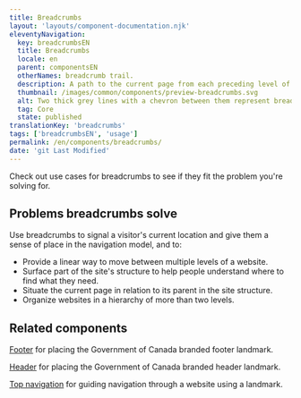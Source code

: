 ```yaml
---
title: Breadcrumbs
layout: 'layouts/component-documentation.njk'
eleventyNavigation:
  key: breadcrumbsEN
  title: Breadcrumbs
  locale: en
  parent: componentsEN
  otherNames: breadcrumb trail.
  description: A path to the current page from each preceding level of the site's hierarchy.
  thumbnail: /images/common/components/preview-breadcrumbs.svg
  alt: Two thick grey lines with a chevron between them represent breadcrumb links.
  tag: Core
  state: published
translationKey: 'breadcrumbs'
tags: ['breadcrumbsEN', 'usage']
permalink: /en/components/breadcrumbs/
date: 'git Last Modified'
---
```


Check out use cases for breadcrumbs to see if they fit the problem you're solving for.

## Problems breadcrumbs solve

Use breadcrumbs to signal a visitor's current location and give them a sense of place in the navigation model, and to:

- Provide a linear way to move between multiple levels of a website.
- Surface part of the site's structure to help people understand where to find what they need.
- Situate the current page in relation to its parent in the site structure.
- Organize websites in a hierarchy of more than two levels.

<article class="bg-full-width bg-primary text-light pt-500 pb-400 my-500">
  <h2 class="mt-0 mb-400">Related components</h2>

<a href="{{ links.footer }}" class="link-light">Footer</a> for placing the Government of Canada branded footer landmark.

<a href="{{ links.header }}" class="link-light">Header</a> for placing the Government of Canada branded header landmark.

<a href="{{ links.topNav }}" class="link-light">Top navigation</a> for guiding navigation through a website using a landmark.

</article>
